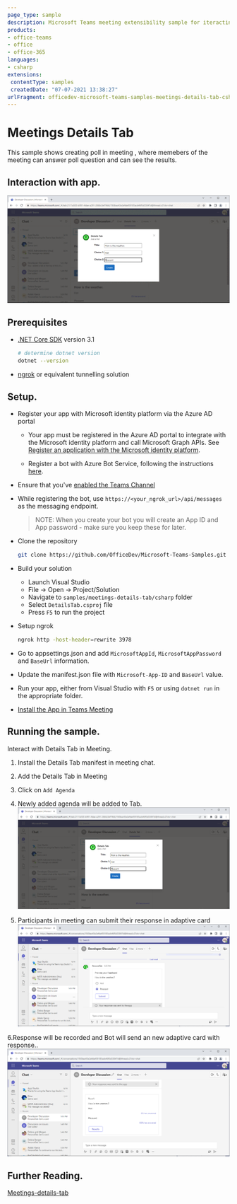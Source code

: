 ```yaml
---
page_type: sample
description: Microsoft Teams meeting extensibility sample for iteracting with Details Tab in-meeting
products:
- office-teams
- office
- office-365
languages:
- csharp
extensions:
 contentType: samples
 createdDate: "07-07-2021 13:38:27"
urlFragment: officedev-microsoft-teams-samples-meetings-details-tab-csharp
---
```


# Meetings Details Tab

This sample shows creating poll in meeting , where memebers of the meeting can answer poll question and can see the results.

## Interaction with app.

![image](DetailsTab/Images/DetailsTabModule.gif)

## Prerequisites

- [.NET Core SDK](https://dotnet.microsoft.com/download) version 3.1

  ```bash
  # determine dotnet version
  dotnet --version
  ```
- [ngrok](https://ngrok.com/) or equivalent tunnelling solution

## Setup.

- Register your app with Microsoft identity platform via the Azure AD portal
  - Your app must be registered in the Azure AD portal to integrate with the Microsoft identity platform and call Microsoft Graph APIs. See [Register an application with the Microsoft identity platform](https://docs.microsoft.com/en-us/graph/auth-register-app-v2).

  - Register a bot with Azure Bot Service, following the instructions [here](https://docs.microsoft.com/en-us/azure/bot-service/bot-service-quickstart-registration?view=azure-bot-service-3.0).
- Ensure that you've [enabled the Teams Channel](https://docs.microsoft.com/en-us/azure/bot-service/channel-connect-teams?view=azure-bot-service-4.0)
- While registering the bot, use `https://<your_ngrok_url>/api/messages` as the messaging endpoint.
    > NOTE: When you create your bot you will create an App ID and App password - make sure you keep these for later.
  
- Clone the repository 
   ```bash
   git clone https://github.com/OfficeDev/Microsoft-Teams-Samples.git
   ```

- Build your solution

  - Launch Visual Studio
  - File -> Open -> Project/Solution
  - Navigate to `samples/meetings-details-tab/csharp` folder
  - Select `DetailsTab.csproj` file
  - Press `F5` to run the project

- Setup ngrok
  ```bash
  ngrok http -host-header=rewrite 3978
  ```
- Go to appsettings.json and add ```MicrosoftAppId```, ```MicrosoftAppPassword``` and ```BaseUrl``` information.
- Update the manifest.json file with ```Microsoft-App-ID``` and ```BaseUrl``` value.
- Run your app, either from Visual Studio with ```F5``` or using ```dotnet run``` in the appropriate folder.
- [Install the App in Teams Meeting](https://docs.microsoft.com/en-us/microsoftteams/platform/apps-in-teams-meetings/teams-apps-in-meetings?view=msteams-client-js-latest#meeting-lifecycle-scenarios)

## Running the sample.

Interact with Details Tab in Meeting.
1. Install the Details Tab manifest in meeting chat.
2. Add the Details Tab in Meeting
3. Click on `Add Agenda`
4. Newly added agenda will be added to Tab.
![image](DetailsTab/Images/addmcqquestion.png)

5. Participants in meeting can submit their response in adaptive card
![image](DetailsTab/Images/submitmcqresponse.png)

6.Response will be recorded and Bot will send an new adaptive card with response..
![image](DetailsTab/Images/resultmcq.png)

## Further Reading.

[Meetings-details-tab](https://learn.microsoft.com/en-us/microsoftteams/platform/apps-in-teams-meetings/build-tabs-for-meeting?tabs=desktop)
 
  
  
 
